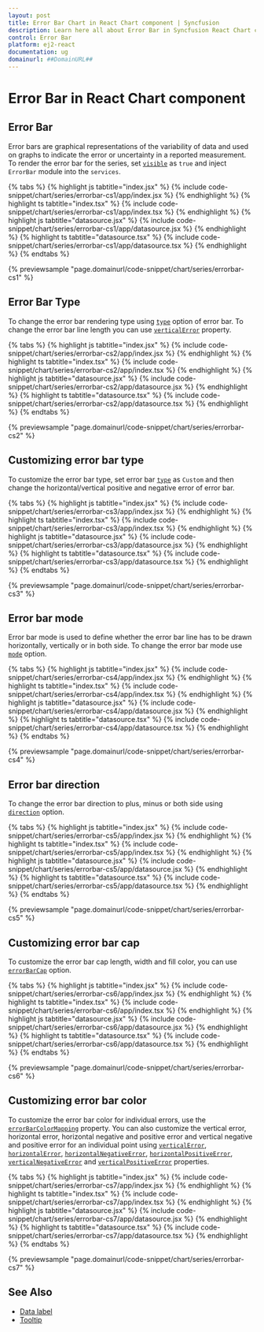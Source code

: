 ```yaml
---
layout: post
title: Error Bar Chart in React Chart component | Syncfusion
description: Learn here all about Error Bar in Syncfusion React Chart component of Syncfusion Essential JS 2 and more.
control: Error Bar
platform: ej2-react
documentation: ug
domainurl: ##DomainURL##
---
```


# Error Bar in React Chart component

## Error Bar

Error bars are graphical representations of the variability of data and used on graphs to indicate the error or uncertainty in a reported measurement. To render the error bar for the series, set [`visible`](https://ej2.syncfusion.com/react/documentation/api/chart/errorBarSettings/#visible) as `true` and inject `ErrorBar` module into the `services`.

{% tabs %}
{% highlight js tabtitle="index.jsx" %}
{% include code-snippet/chart/series/errorbar-cs1/app/index.jsx %}
{% endhighlight %}
{% highlight ts tabtitle="index.tsx" %}
{% include code-snippet/chart/series/errorbar-cs1/app/index.tsx %}
{% endhighlight %}
{% highlight js tabtitle="datasource.jsx" %}
{% include code-snippet/chart/series/errorbar-cs1/app/datasource.jsx %}
{% endhighlight %}
{% highlight ts tabtitle="datasource.tsx" %}
{% include code-snippet/chart/series/errorbar-cs1/app/datasource.tsx %}
{% endhighlight %}
{% endtabs %}

{% previewsample "page.domainurl/code-snippet/chart/series/errorbar-cs1" %}

## Error Bar Type

To change the error bar rendering type using [`type`](https://ej2.syncfusion.com/react/documentation/api/chart/errorBarSettings/#type) option of error bar. To change the error bar line length you can use [`verticalError`](https://ej2.syncfusion.com/react/documentation/api/chart/errorBarSettings/#verticalerror) property.

{% tabs %}
{% highlight js tabtitle="index.jsx" %}
{% include code-snippet/chart/series/errorbar-cs2/app/index.jsx %}
{% endhighlight %}
{% highlight ts tabtitle="index.tsx" %}
{% include code-snippet/chart/series/errorbar-cs2/app/index.tsx %}
{% endhighlight %}
{% highlight js tabtitle="datasource.jsx" %}
{% include code-snippet/chart/series/errorbar-cs2/app/datasource.jsx %}
{% endhighlight %}
{% highlight ts tabtitle="datasource.tsx" %}
{% include code-snippet/chart/series/errorbar-cs2/app/datasource.tsx %}
{% endhighlight %}
{% endtabs %}

{% previewsample "page.domainurl/code-snippet/chart/series/errorbar-cs2" %}

## Customizing error bar type

To customize the error bar type, set error bar [`type`](https://ej2.syncfusion.com/react/documentation/api/chart/errorBarSettings/#type) as `Custom` and then change the horizontal/vertical positive and negative error of error bar.

{% tabs %}
{% highlight js tabtitle="index.jsx" %}
{% include code-snippet/chart/series/errorbar-cs3/app/index.jsx %}
{% endhighlight %}
{% highlight ts tabtitle="index.tsx" %}
{% include code-snippet/chart/series/errorbar-cs3/app/index.tsx %}
{% endhighlight %}
{% highlight js tabtitle="datasource.jsx" %}
{% include code-snippet/chart/series/errorbar-cs3/app/datasource.jsx %}
{% endhighlight %}
{% highlight ts tabtitle="datasource.tsx" %}
{% include code-snippet/chart/series/errorbar-cs3/app/datasource.tsx %}
{% endhighlight %}
{% endtabs %}

{% previewsample "page.domainurl/code-snippet/chart/series/errorbar-cs3" %}

## Error bar mode

Error bar mode is used to define whether the error bar line has to be drawn horizontally, vertically or in both side. To change the error bar mode use [`mode`](https://ej2.syncfusion.com/react/documentation/api/chart/errorBarSettings/#mode) option.

{% tabs %}
{% highlight js tabtitle="index.jsx" %}
{% include code-snippet/chart/series/errorbar-cs4/app/index.jsx %}
{% endhighlight %}
{% highlight ts tabtitle="index.tsx" %}
{% include code-snippet/chart/series/errorbar-cs4/app/index.tsx %}
{% endhighlight %}
{% highlight js tabtitle="datasource.jsx" %}
{% include code-snippet/chart/series/errorbar-cs4/app/datasource.jsx %}
{% endhighlight %}
{% highlight ts tabtitle="datasource.tsx" %}
{% include code-snippet/chart/series/errorbar-cs4/app/datasource.tsx %}
{% endhighlight %}
{% endtabs %}

{% previewsample "page.domainurl/code-snippet/chart/series/errorbar-cs4" %}

## Error bar direction

To change the error bar direction to plus, minus or both side using [`direction`](https://ej2.syncfusion.com/react/documentation/api/chart/errorBarSettings/#direction) option.

{% tabs %}
{% highlight js tabtitle="index.jsx" %}
{% include code-snippet/chart/series/errorbar-cs5/app/index.jsx %}
{% endhighlight %}
{% highlight ts tabtitle="index.tsx" %}
{% include code-snippet/chart/series/errorbar-cs5/app/index.tsx %}
{% endhighlight %}
{% highlight js tabtitle="datasource.jsx" %}
{% include code-snippet/chart/series/errorbar-cs5/app/datasource.jsx %}
{% endhighlight %}
{% highlight ts tabtitle="datasource.tsx" %}
{% include code-snippet/chart/series/errorbar-cs5/app/datasource.tsx %}
{% endhighlight %}
{% endtabs %}

{% previewsample "page.domainurl/code-snippet/chart/series/errorbar-cs5" %}

## Customizing error bar cap

To customize the error bar cap length, width and fill color, you can use [`errorBarCap`](https://ej2.syncfusion.com/react/documentation/api/chart/errorBarSettings/#errorbarcap) option.

{% tabs %}
{% highlight js tabtitle="index.jsx" %}
{% include code-snippet/chart/series/errorbar-cs6/app/index.jsx %}
{% endhighlight %}
{% highlight ts tabtitle="index.tsx" %}
{% include code-snippet/chart/series/errorbar-cs6/app/index.tsx %}
{% endhighlight %}
{% highlight js tabtitle="datasource.jsx" %}
{% include code-snippet/chart/series/errorbar-cs6/app/datasource.jsx %}
{% endhighlight %}
{% highlight ts tabtitle="datasource.tsx" %}
{% include code-snippet/chart/series/errorbar-cs6/app/datasource.tsx %}
{% endhighlight %}
{% endtabs %}

{% previewsample "page.domainurl/code-snippet/chart/series/errorbar-cs6" %}

## Customizing error bar color

To customize the error bar color for individual errors, use the [`errorBarColorMapping`](https://ej2.syncfusion.com/react/documentation/api/chart/errorBarSettingsModel/#errorbarcolormapping) property. You can also customize the vertical error, horizontal error, horizontal negative and positive error and vertical negative and positive error for an individual point using [`verticalError`](https://ej2.syncfusion.com/react/documentation/api/chart/errorBarSettingsModel/#verticalerror), [`horizontalError`](https://ej2.syncfusion.com/react/documentation/api/chart/errorBarSettingsModel/#horizontalerror), [`horizontalNegativeError`](https://ej2.syncfusion.com/react/documentation/api/chart/errorBarSettingsModel/#horizontalnegativeerror), [`horizontalPositiveError`](https://ej2.syncfusion.com/react/documentation/api/chart/errorBarSettingsModel/#horizontalpositiveerror), [`verticalNegativeError`](https://ej2.syncfusion.com/react/documentation/api/chart/errorBarSettingsModel/#verticalnegativeerror) and [`verticalPositiveError`](https://ej2.syncfusion.com/react/documentation/api/chart/errorBarSettingsModel/#verticalpositiveerror) properties.

{% tabs %}
{% highlight js tabtitle="index.jsx" %}
{% include code-snippet/chart/series/errorbar-cs7/app/index.jsx %}
{% endhighlight %}
{% highlight ts tabtitle="index.tsx" %}
{% include code-snippet/chart/series/errorbar-cs7/app/index.tsx %}
{% endhighlight %}
{% highlight js tabtitle="datasource.jsx" %}
{% include code-snippet/chart/series/errorbar-cs7/app/datasource.jsx %}
{% endhighlight %}
{% highlight ts tabtitle="datasource.tsx" %}
{% include code-snippet/chart/series/errorbar-cs7/app/datasource.tsx %}
{% endhighlight %}
{% endtabs %}

{% previewsample "page.domainurl/code-snippet/chart/series/errorbar-cs7" %}

## See Also

* [Data label](./data-labels/)
* [Tooltip](./tool-tip/)
